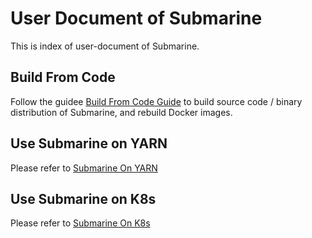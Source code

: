<!--
   Licensed to the Apache Software Foundation (ASF) under one or more
   contributor license agreements.  See the NOTICE file distributed with
   this work for additional information regarding copyright ownership.
   The ASF licenses this file to You under the Apache License, Version 2.0
   (the "License"); you may not use this file except in compliance with
   the License.  You may obtain a copy of the License at
   http://www.apache.org/licenses/LICENSE-2.0
   Unless required by applicable law or agreed to in writing, software
   distributed under the License is distributed on an "AS IS" BASIS,
   WITHOUT WARRANTIES OR CONDITIONS OF ANY KIND, either express or implied.
   See the License for the specific language governing permissions and
   limitations under the License.
-->
# User Document of Submarine

This is index of user-document of Submarine.

## Build From Code

Follow the guidee [Build From Code Guide](./development/BuildFromCode.md) to build source code / binary distribution of Submarine, and rebuild Docker images.

## Use Submarine on YARN

Please refer to [Submarine On YARN](userdocs/yarn/README.md)

## Use Submarine on K8s

Please refer to [Submarine On K8s](userdocs/k8s/README.md)
